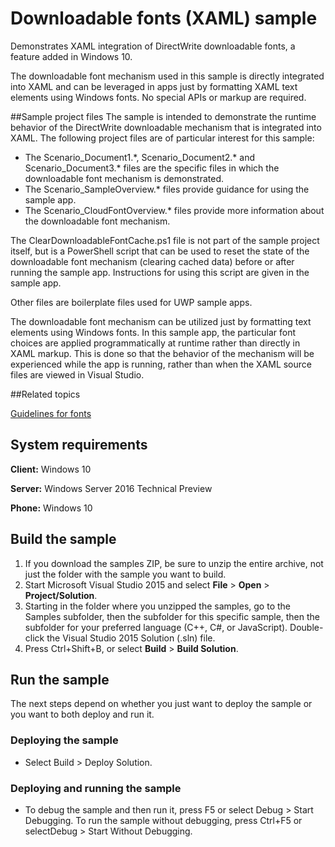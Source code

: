 <!---
  category: ControlsLayoutAndText
  samplefwlink: http://go.microsoft.com/fwlink/p/?LinkId=620632
--->

# Downloadable fonts (XAML) sample

Demonstrates XAML integration of DirectWrite downloadable fonts, a feature added in Windows 10.

The downloadable font mechanism used in this sample is directly integrated into XAML and can be leveraged in apps just by formatting XAML text elements using Windows fonts. No special APIs or markup are required.

##Sample project files
The sample is intended to demonstrate the runtime behavior of the DirectWrite downloadable mechanism that is integrated into XAML. The following project files are of particular interest for this sample:

* The Scenario\_Document1.\*, Scenario\_Document2.\* and Scenario\_Document3.\* files are the specific files in which the downloadable font mechanism is demonstrated. 
* The Scenario\_SampleOverview.\* files provide guidance for using the sample app.
* The Scenario\_CloudFontOverview.\* files provide more information about the downloadable font mechanism.

The ClearDownloadableFontCache.ps1 file is not part of the sample project itself, but is a PowerShell script that can be used to reset the state of the downloadable font mechanism (clearing cached data) before or after running the sample app. Instructions for using this script are given in the sample app.

Other files are boilerplate files used for UWP sample apps.

The downloadable font mechanism can be utilized just by formatting text elements using Windows fonts. In this sample app, the particular font choices are applied programmatically at runtime rather than directly in XAML markup. This is done so that the behavior of the mechanism will be experienced while the app is running, rather than when the XAML source files are viewed in Visual Studio.


##Related topics

[Guidelines for fonts](https://msdn.microsoft.com/library/windows/apps/hh700394.aspx)


## System requirements

**Client:** Windows 10

**Server:** Windows Server 2016 Technical Preview

**Phone:** Windows 10

## Build the sample

1. If you download the samples ZIP, be sure to unzip the entire archive, not just the folder with the sample you want to build. 
2. Start Microsoft Visual Studio 2015 and select **File** \> **Open** \> **Project/Solution**.
3. Starting in the folder where you unzipped the samples, go to the Samples subfolder, then the subfolder for this specific sample, then the subfolder for your preferred language (C++, C#, or JavaScript). Double-click the Visual Studio 2015 Solution (.sln) file.
4. Press Ctrl+Shift+B, or select **Build** \> **Build Solution**.

## Run the sample

The next steps depend on whether you just want to deploy the sample or you want to both deploy and run it.

### Deploying the sample

- Select Build > Deploy Solution. 

### Deploying and running the sample

- To debug the sample and then run it, press F5 or select Debug >  Start Debugging. To run the sample without debugging, press Ctrl+F5 or selectDebug > Start Without Debugging. 
